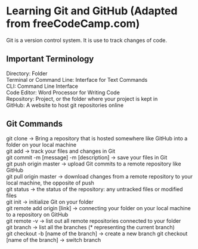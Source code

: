 # Learning Git and GitHub (Adapted from freeCodeCamp.com)
Git is a version control system. It is use to track changes of code. 

## Important Terminology
Directory: Folder\
Terminal or Command Line: Interface for Text Commands\
CLI: Command Line Interface\
Code Editor: Word Processor for Writing Code\
Repository: Project, or the folder where your project is kept in\
GitHub: A website to host git repositories online

## Git Commands 
git clone -> Bring a repository that is hosted somewhere like GitHub into a folder on your local machine\
git add -> track your files and changes in Git\
git commit -m [message] -m [description] -> save your files in Git\
git push origin master -> upload Git commits to a remote repository like GitHub\
git pull origin master -> download changes from a remote repository to your local machine, the opposite of push\
git status -> the status of the repository: any untracked files or modified files\
git init -> initialize Git on your folder\
git remote add origin [link] -> connecting your folder on your local machine to a repository on GitHub\
git remote -v -> list out all remote repositories connected to your folder\
git branch -> list all the branches (* representing the current branch)\
git checkout -b [name of the branch] -> create a new branch
git checkout [name of the branch] -> switch branch
 







